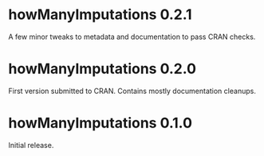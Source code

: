 # howManyImputations 0.2.1

A few minor tweaks to metadata and documentation to pass CRAN checks.

# howManyImputations 0.2.0

First version submitted to CRAN. Contains mostly documentation cleanups.

# howManyImputations 0.1.0

Initial release.
